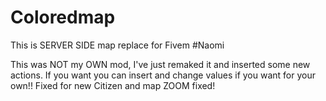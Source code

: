 # Coloredmap
This is SERVER SIDE map replace for Fivem #Naomi

This was NOT my OWN mod, I've just remaked it and inserted some new actions. If you want you can insert and change values if you want for your own!!
Fixed for new Citizen and map ZOOM fixed!
